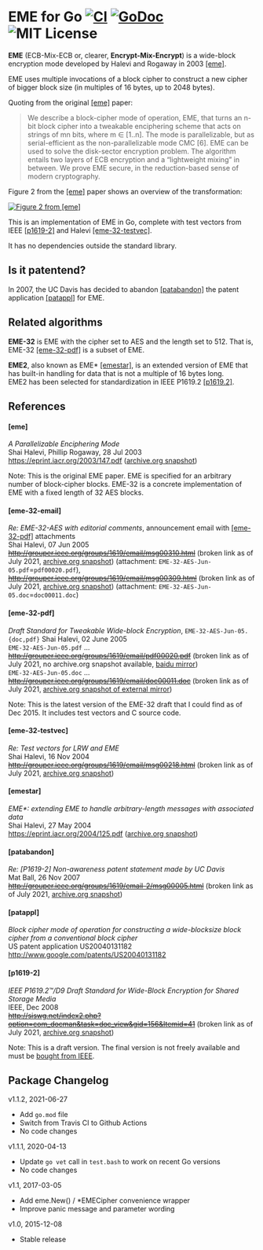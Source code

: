 EME for Go [![CI](https://github.com/rfjakob/eme/actions/workflows/ci.yml/badge.svg)](https://github.com/rfjakob/eme/actions/workflows/ci.yml) [![GoDoc](https://godoc.org/github.com/rfjakob/eme?status.svg)](https://godoc.org/github.com/rfjakob/eme) ![MIT License](https://img.shields.io/badge/license-MIT-blue.svg)
==========

**EME** (ECB-Mix-ECB or, clearer, **Encrypt-Mix-Encrypt**) is a wide-block
encryption mode developed by Halevi
and Rogaway in 2003 [[eme]](#eme).

EME uses multiple invocations of a block cipher to construct a new
cipher of bigger block size (in multiples of 16 bytes, up to 2048 bytes).

Quoting from the original [[eme]](#eme) paper:

> We describe a block-cipher mode of operation, EME, that turns an n-bit block cipher into
> a tweakable enciphering scheme that acts on strings of mn bits, where m ∈ [1..n]. The mode is
> parallelizable, but as serial-efficient as the non-parallelizable mode CMC [6]. EME can be used
> to solve the disk-sector encryption problem. The algorithm entails two layers of ECB encryption
> and a “lightweight mixing” in between. We prove EME secure, in the reduction-based sense of
> modern cryptography.

Figure 2 from the [[eme]](#eme) paper shows an overview of the transformation:

[![Figure 2 from [eme]](paper-eme-fig2.png)](#)

This is an implementation of EME in Go, complete with test vectors from IEEE [[p1619-2]](#p1619-2)
and Halevi [[eme-32-testvec]](#eme-32-testvec).

It has no dependencies outside the standard library.

Is it patentend?
----------------

In 2007, the UC Davis has decided to abandon [[patabandon]](#patabandon)
the patent application [[patappl]](#patappl) for EME.

Related algorithms
------------------

**EME-32** is EME with the cipher set to AES and the length set to 512.
That is, EME-32 [[eme-32-pdf]](#eme-32-pdf) is a subset of EME.

**EME2**, also known as EME\* [[emestar]](#emestar), is an extended version of EME
that has built-in handling for data that is not a multiple of 16 bytes
long.  
EME2 has been selected for standardization in IEEE P1619.2 [[p1619.2]](#p1619.2).

References
----------

#### [eme]
*A Parallelizable Enciphering Mode*  
Shai Halevi, Phillip Rogaway, 28 Jul 2003  
https://eprint.iacr.org/2003/147.pdf ([archive.org snapshot](https://web.archive.org/web/20210506160350/https://eprint.iacr.org/2003/147.pdf))

Note: This is the original EME paper. EME is specified for an arbitrary
number of block-cipher blocks. EME-32 is a concrete implementation of
EME with a fixed length of 32 AES blocks.

#### [eme-32-email]
*Re: EME-32-AES with editorial comments*, announcement email with [[eme-32-pdf]](#eme-32-pdf) attachments  
Shai Halevi, 07 Jun 2005  
~~http://grouper.ieee.org/groups/1619/email/msg00310.html~~ (broken link as of July 2021, [archive.org snapshot](http://web.archive.org/web/20081227091850/http://grouper.ieee.org/groups/1619/email/msg00310.html)) (attachment: `EME-32-AES-Jun-05.pdf`=`pdf00020.pdf`),  
~~http://grouper.ieee.org/groups/1619/email/msg00309.html~~
(broken link as of July 2021, [archive.org snapshot](http://web.archive.org/web/20081228013334/http://grouper.ieee.org/groups/1619/email/msg00309.html))
(attachment: `EME-32-AES-Jun-05.doc`=`doc00011.doc`)

#### [eme-32-pdf]
*Draft Standard for Tweakable Wide-block Encryption*, `EME-32-AES-Jun-05.{doc,pdf}`
Shai Halevi, 02 June 2005  
`EME-32-AES-Jun-05.pdf` ... ~~http://grouper.ieee.org/groups/1619/email/pdf00020.pdf~~ (broken link as of July 2021, no archive.org snapshot available, [baidu mirror](https://wenku.baidu.com/view/e6fc8d43be1e650e53ea9907.html))  
`EME-32-AES-Jun-05.doc` ... ~~http://grouper.ieee.org/groups/1619/email/doc00011.doc~~ (broken link as of July 2021, [archive.org snapshot of external mirror](http://web.archive.org/web/20210701125726/https://samifar.in/code/crypto/eme-32-aes/doc00011.doc))

Note: This is the latest version of the EME-32 draft that I could find as of Dec 2015. It
includes test vectors and C source code.

#### [eme-32-testvec]
*Re: Test vectors for LRW and EME*  
Shai Halevi, 16 Nov 2004  
~~http://grouper.ieee.org/groups/1619/email/msg00218.html~~ (broken link as of July 2021, [archive.org snapshot](https://web.archive.org/web/20070305060551/http://grouper.ieee.org/groups/1619/email/msg00218.html))

#### [emestar]
*EME\*: extending EME to handle arbitrary-length messages with associated data*  
Shai Halevi, 27 May 2004  
https://eprint.iacr.org/2004/125.pdf ([archive.org snapshot](https://web.archive.org/web/20160826083914/http://eprint.iacr.org/2004/125.pdf))

#### [patabandon]
*Re: [P1619-2] Non-awareness patent statement made by UC Davis*  
Mat Ball, 26 Nov 2007  
~~http://grouper.ieee.org/groups/1619/email-2/msg00005.html~~ (broken link as of July 2021, [archive.org snapshot](https://web.archive.org/web/20110611145815/http://grouper.ieee.org/groups/1619/email-2/msg00005.html))

#### [patappl]
*Block cipher mode of operation for constructing a wide-blocksize block cipher from a conventional block cipher*  
US patent application US20040131182  
http://www.google.com/patents/US20040131182

#### [p1619-2]
*IEEE P1619.2™/D9 Draft Standard for Wide-Block Encryption for Shared Storage Media*  
IEEE, Dec 2008  
~~http://siswg.net/index2.php?option=com_docman&task=doc_view&gid=156&Itemid=41~~ (broken link as of July 2021, [archive.org snapshot](https://web.archive.org/web/20171018232831/http://siswg.net/index2.php?option=com_docman&task=doc_view&gid=156&Itemid=41))

Note: This is a draft version. The final version is not freely available
and must be [bought from IEEE](https://ieeexplore.ieee.org/document/5729263).

Package Changelog
-----------------

v1.1.2, 2021-06-27
* Add `go.mod` file
* Switch from Travis CI to Github Actions
* No code changes

v1.1.1, 2020-04-13
* Update `go vet` call in `test.bash` to work on recent Go versions
* No code changes

v1.1, 2017-03-05
* Add eme.New() / \*EMECipher convenience wrapper
* Improve panic message and parameter wording

v1.0, 2015-12-08
* Stable release
